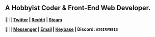 ## A Hobbyist Coder & Front-End Web Developer.

:satellite: || **[Twitter](https://twitter.com/jhdcrux) | [Reddit](https://www.reddit.com/user/xAegir) | [Steam](https://steamcommunity.com/id/itsAEGIR/)**

:e-mail: || **[Messenger](m.me/jhdcruz) | [Email](mailto:jhdcruz00@gmail.com) | [Keybase](https://keybase.io/jhdcruz) | Discord: `AΞGIR#5913`**
